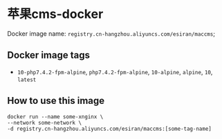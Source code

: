 # 苹果cms-docker

Docker image name: `registry.cn-hangzhou.aliyuncs.com/esiran/maccms`;

## Docker image tags

- `10-php7.4.2-fpm-alpine`, `php7.4.2-fpm-alpine`, `10-alpine`, `alpine`, `10`, `latest`

## How to use this image

```shell
docker run --name some-xnginx \
--network some-network \
-d registry.cn-hangzhou.aliyuncs.com/esiran/maccms:[some-tag-name]
```
